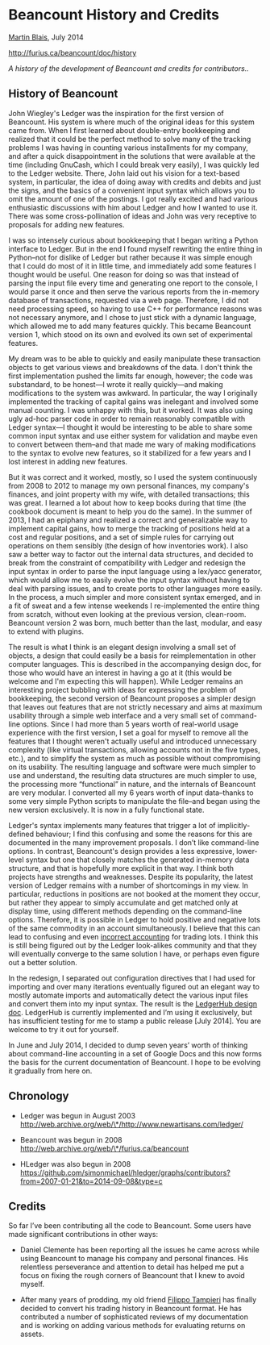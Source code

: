 Beancount History and Credits
=============================

[<span class="underline">Martin Blais</span>](http://plus.google.com/+MartinBlais), July 2014

[<span class="underline">http://furius.ca/beancount/doc/history</span>](http://furius.ca/beancount/doc/history)

*A history of the development of Beancount and credits for contributors..*

History of Beancount
--------------------

John Wiegley's Ledger was the inspiration for the first version of Beancount. His system is where much of the original ideas for this system came from. When I first learned about double-entry bookkeeping and realized that it could be the perfect method to solve many of the tracking problems I was having in counting various installments for my company, and after a quick disappointment in the solutions that were available at the time (including GnuCash, which I could break very easily), I was quickly led to the Ledger website. There, John laid out his vision for a text-based system, in particular, the idea of doing away with credits and debits and just the signs, and the basics of a convenient input syntax which allows you to omit the amount of one of the postings. I got really excited and had various enthusiastic discussions with him about Ledger and how I wanted to use it. There was some cross-pollination of ideas and John was very receptive to proposals for adding new features.

I was so intensely curious about bookkeeping that I began writing a Python interface to Ledger. But in the end I found myself rewriting the entire thing in Python–not for dislike of Ledger but rather because it was simple enough that I could do most of it in little time, and immediately add some features I thought would be useful. One reason for doing so was that instead of parsing the input file every time and generating one report to the console, I would parse it once and then serve the various reports from the in-memory database of transactions, requested via a web page. Therefore, I did not need processing speed, so having to use C++ for performance reasons was not necessary anymore, and I chose to just stick with a dynamic language, which allowed me to add many features quickly. This became Beancount version 1, which stood on its own and evolved its own set of experimental features.

My dream was to be able to quickly and easily manipulate these transaction objects to get various views and breakdowns of the data. I don't think the first implementation pushed the limits far enough, however; the code was substandard, to be honest—I wrote it really quickly—and making modifications to the system was awkward. In particular, the way I originally implemented the tracking of capital gains was inelegant and involved some manual counting. I was unhappy with this, but it worked. It was also using ugly ad-hoc parser code in order to remain reasonably compatible with Ledger syntax—I thought it would be interesting to be able to share some common input syntax and use either system for validation and maybe even to convert between them–and that made me wary of making modifications to the syntax to evolve new features, so it stabilized for a few years and I lost interest in adding new features.

But it was correct and it worked, mostly, so I used the system continuously from 2008 to 2012 to manage my own personal finances, my company's finances, and joint property with my wife, with detailed transactions; this was great. I learned a lot about how to keep books during that time (the cookbook document is meant to help you do the same). In the summer of 2013, I had an epiphany and realized a correct and generalizable way to implement capital gains, how to merge the tracking of positions held at a cost and regular positions, and a set of simple rules for carrying out operations on them sensibly (the design of how inventories work). I also saw a better way to factor out the internal data structures, and decided to break from the constraint of compatibility with Ledger and redesign the input syntax in order to parse the input language using a lex/yacc generator, which would allow me to easily evolve the input syntax without having to deal with parsing issues, and to create ports to other languages more easily. In the process, a much simpler and more consistent syntax emerged, and in a fit of sweat and a few intense weekends I re-implemented the entire thing from scratch, without even looking at the previous version, clean-room. Beancount version 2 was born, much better than the last, modular, and easy to extend with plugins.

The result is what I think is an elegant design involving a small set of objects, a design that could easily be a basis for reimplementation in other computer languages. This is described in the accompanying design doc, for those who would have an interest in having a go at it (this would be welcome and I'm expecting this will happen). While Ledger remains an interesting project bubbling with ideas for expressing the problem of bookkeeping, the second version of Beancount proposes a simpler design that leaves out features that are not strictly necessary and aims at maximum usability through a simple web interface and a very small set of command-line options. Since I had more than 5 years worth of real-world usage experience with the first version, I set a goal for myself to remove all the features that I thought weren't actually useful and introduced unnecessary complexity (like virtual transactions, allowing accounts not in the five types, etc.), and to simplify the system as much as possible without compromising on its usability. The resulting language and software were much simpler to use and understand, the resulting data structures are much simpler to use, the processing more “functional” in nature, and the internals of Beancount are very modular. I converted all my 6 years worth of input data–thanks to some very simple Python scripts to manipulate the file–and began using the new version exclusively. It is now in a fully functional state.

Ledger's syntax implements many features that trigger a lot of implicitly-defined behaviour; I find this confusing and some the reasons for this are documented in the many improvement proposals. I don’t like command-line options. In contrast, Beancount's design provides a less expressive, lower-level syntax but one that closely matches the generated in-memory data structure, and that is hopefully more explicit in that way. I think both projects have strengths and weaknesses. Despite its popularity, the latest version of Ledger remains with a number of shortcomings in my view. In particular, reductions in positions are not booked at the moment they occur, but rather they appear to simply accumulate and get matched only at display time, using different methods depending on the command-line options. Therefore, it is possible in Ledger to hold positive and negative lots of the same commodity in an account simultaneously. I believe that this can lead to confusing and even [<span class="underline">incorrect accounting</span>](https://groups.google.com/d/msg/ledger-cli/aQvbjTZa7HE/iMisMBkaI6UJ) for trading lots. I think this is still being figured out by the Ledger look-alikes community and that they will eventually converge to the same solution I have, or perhaps even figure out a better solution.

In the redesign, I separated out configuration directives that I had used for importing and over many iterations eventually figured out an elegant way to mostly automate imports and automatically detect the various input files and convert them into my input syntax. The result is the [<span class="underline">LedgerHub design doc</span>](25_ledgerhub_design_doc.md). LedgerHub is currently implemented and I’m using it exclusively, but has insufficient testing for me to stamp a public release \[July 2014\]. You are welcome to try it out for yourself.

In June and July 2014, I decided to dump seven years’ worth of thinking about command-line accounting in a set of Google Docs and this now forms the basis for the current documentation of Beancount. I hope to be evolving it gradually from here on.

Chronology
----------

-   Ledger was begun in August 2003  
    [<span class="underline">http://web.archive.org/web/\*/http://www.newartisans.com/ledger/</span>](http://web.archive.org/web/*/http://www.newartisans.com/ledger/)

<!-- -->

-   Beancount was begun in 2008  
    [<span class="underline">http://web.archive.org/web/\*/furius.ca/beancount</span>](http://web.archive.org/web/*/furius.ca/beancount)

<!-- -->

-   HLedger was also begun in 2008  
    [<span class="underline">https://github.com/simonmichael/hledger/graphs/contributors?from=2007-01-21&to=2014-09-08&type=c</span>](https://github.com/simonmichael/hledger/graphs/contributors?from=2007-01-21&to=2014-09-08&type=c)

Credits
-------

So far I’ve been contributing all the code to Beancount. Some users have made significant contributions in other ways:

-   Daniel Clemente has been reporting all the issues he came across while using Beancount to manage his company and personal finances. His relentless perseverance and attention to detail has helped me put a focus on fixing the rough corners of Beancount that I knew to avoid myself.

-   After many years of prodding, my old friend [<span class="underline">Filippo Tampieri</span>](http://plus.google.com/+FilippoTampieri) has finally decided to convert his trading history in Beancount format. He has contributed a number of sophisticated reviews of my documentation and is working on adding various methods for evaluating returns on assets.
